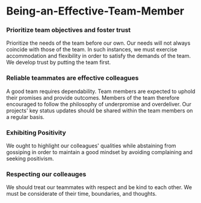 # Being-an-Effective-Team-Member


### Prioritize team objectives and foster trust

Prioritize the needs of the team before our own. Our needs will not always coincide with those of the team. In such instances, we must exercise accommodation and flexibility in order to satisfy the demands of the team. We develop trust by putting the team first.

### Reliable teammates are effective colleagues

A good team requires dependability. Team members are expected to uphold their promises and provide outcomes. Members of the team therefore encouraged to follow the philosophy of underpromise and overdeliver. Our projects' key status updates should be shared within the team members on a regular basis.

### Exhibiting Positivity

We ought to highlight our colleagues' qualities while abstaining from gossiping in order to maintain a good mindset by avoiding complaining and seeking positivism.


### Respecting our colleauges

We should treat our teammates with respect and be kind to each other. We must be considerate of their time, boundaries, and thoughts.
